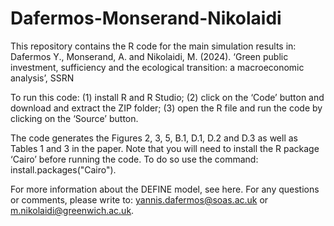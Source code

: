 # Dafermos-Monserand-Nikolaidi
This repository contains the R code for the main simulation results in: Dafermos Y., Monserand, A. and Nikolaidi, M. (2024). ‘Green public investment, sufficiency and the ecological transition: a macroeconomic analysis’, SSRN 

To run this code: (1) install R and R Studio; (2) click on the ‘Code’ button and download and extract the ZIP folder; (3) open the R file and run the code by clicking on the ‘Source’ button.

The code generates the Figures 2, 3, 5, B.1, D.1, D.2 and D.3 as well as Tables 1 and 3 in the paper. Note that you will need to install the R package ‘Cairo’ before running the code. To do so use the command: install.packages("Cairo").

For more information about the DEFINE model, see here. For any questions or comments, please write to: yannis.dafermos@soas.ac.uk or m.nikolaidi@greenwich.ac.uk.
